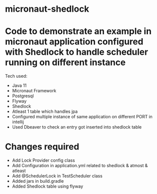 # micronaut-shedlock
# Code to demonstrate an example in micronaut application configured with Shedlock to handle scheduler running on different instance
Tech used:
- Java 11
- Micronaut Framework
- Postgresql
- Flyway
- Shedlock
- Atleast 1 table which handles jpa
- Configured multiple instance of same application on different PORT in intellij
- Used Dbeaver to check an entry got inserted into shedlock table

# Changes required
- Add Lock Provider config class
- Add Configuration in application.yml related to shedlock & atmost & atleast
- Add @SchedulerLock in TestScheduler class
- Added jars in build.gradle
- Added Shedlock table using flyway
